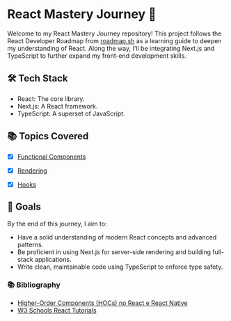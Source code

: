 # React Mastery Journey 🚀

Welcome to my React Mastery Journey repository! This project follows the React Developer Roadmap from [roadmap.sh](https://roadmap.sh) as a learning guide to deepen my understanding of React. Along the way, I'll be integrating Next.js and TypeScript to further expand my front-end development skills.

## 🛠️ Tech Stack

-   React: The core library.
-   Next.js: A React framework.
-   TypeScript: A superset of JavaScript.

## 📚 Topics Covered

-   [x] [Functional Components](00%20-%20functional-components/README.md)
-   [x] [Rendering](01%20-%20rendering/README.md)
-   [x] [Hooks](02%20-%20hooks/README.md)


## 🎯 Goals

By the end of this journey, I aim to:

-   Have a solid understanding of modern React concepts and advanced patterns.
-   Be proficient in using Next.js for server-side rendering and building full-stack applications.
-   Write clean, maintainable code using TypeScript to enforce type safety.

### 📚 Bibliography

-   [Higher-Order Components (HOCs) no React e React Native](https://blog.rocketseat.com.br/higher-order-components-hocs-no-react-e-react-native/)
-   [W3 Schools React Tutorials](https://www.w3schools.com/react/)
